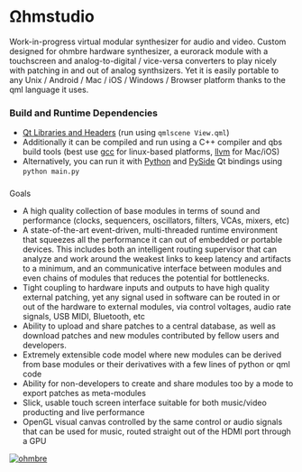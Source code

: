 # Ωhmstudio

Work-in-progress virtual modular synthesizer for audio and video.  Custom designed for ohmbre hardware synthesizer, a eurorack module with a touchscreen and analog-to-digital / vice-versa converters to play nicely with patching in and out of analog synthsizers.  Yet it is easily portable to any Unix / Android / Mac / iOS / Windows / Browser platform thanks to the qml language it uses.

### Build and Runtime Dependencies

* [Qt Libraries and Headers](https://www.qt.io/download-qt-installer) (run using `qmlscene View.qml`)
* Additionally it can be compiled and run using a C++ compiler and qbs build tools (best use [gcc](https://gcc.gnu.org/) for linux-based platforms, [llvm](http://releases.llvm.org/download.html) for Mac/iOS)
* Alternatively, you can run it with [Python](https://www.python.org/downloads/Python) and [PySide](https://wiki.qt.io/PySide2_GettingStarted) Qt bindings using `python main.py`

###

Goals

* A high quality collection of base modules in terms of sound and performance (clocks, sequencers, oscillators, filters, VCAs, mixers, etc)
* A state-of-the-art event-driven, multi-threaded runtime environment that squeezes all the performance it can out of embedded or portable devices.  This includes both an intelligent routing supervisor that can analyze and work around the weakest links to keep latency and artifacts to a minimum, and an communicative interface between modules and even chains of modules that reduces the potential for bottlenecks.
* Tight coupling to hardware inputs and outputs to have high quality external patching, yet any signal used in software can be routed in or out of the hardware to external modules, via control voltages, audio rate signals, USB MIDI, Bluetooth, etc 
* Ability to upload and share patches to a central database, as well as download patches and new modules contributed by fellow users and developers.
* Extremely extensible code model where new modules can be derived from base modules or their derivatives with a few lines of python or qml code
* Ability for non-developers to create and share modules too by a mode to export patches as meta-modules
* Slick, usable touch screen interface suitable for both music/video producting and live performance
* OpenGL visual canvas controlled by the same control or audio signals that can be used for music, routed straight out of the HDMI port through a GPU 

[![ohmbre](https://i.imgur.com/CpHEKZk.png)](https://vimeo.com/261403175 "Demo #1 - Toying with UI paradigm - click to watch")

